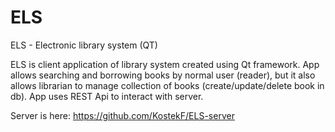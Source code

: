 # ELS
ELS - Electronic library system (QT)

ELS is client application of library system created using Qt framework. App allows searching and borrowing books by normal user (reader),
but it also allows librarian to manage collection of books (create/update/delete book in db). App uses REST Api to interact with server.

Server is here: https://github.com/KostekF/ELS-server
